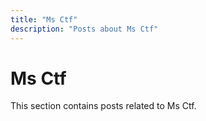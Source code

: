 ```yaml
---
title: "Ms Ctf"
description: "Posts about Ms Ctf"
---
```


# Ms Ctf

This section contains posts related to Ms Ctf.
